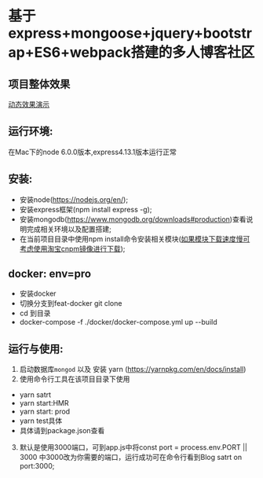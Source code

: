 
基于express+mongoose+jquery+bootstrap+ES6+webpack搭建的多人博客社区
========================================

项目整体效果
-------
[动态效果演示](http://7xsn9b.com1.z0.glb.clouddn.com/blog.gif)


运行环境:
-------
在Mac下的node 6.0.0版本,express4.13.1版本运行正常

安装:
----
- 安装node(https://nodejs.org/en/);
- 安装express框架(npm install express -g);
- 安装mongodb(https://www.mongodb.org/downloads#production)查看说明完成相关环境以及配置搭建;
- 在当前项目目录中使用npm install命令安装相关模块(<a href="http://npm.taobao.org/" target="\_blank">如果模块下载速度慢可考虑使用淘宝cnpm镜像进行下载</a>);

docker: env=pro
----
- 安装docker
- 切换分支到feat-docker git clone
- cd 到目录
- docker-compose -f ./docker/docker-compose.yml up --build

运行与使用:
----
1. 启动数据库`mongod` 以及 安装 yarn (https://yarnpkg.com/en/docs/install)
2.  使用命令行工具在该项目目录下使用 
- yarn satrt
- yarn start:HMR 
- yarn start: prod
- yarn test具体
- 具体请到package.json查看
3. 默认是使用3000端口，可到app.js中将const port = process.env.PORT || 3000 中3000改为你需要的端口，运行成功可在命令行看到Blog satrt on port:3000;

